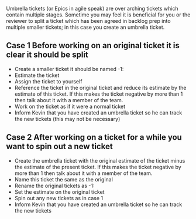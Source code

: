 Umbrella tickets (or Epics in agile speak) are over arching tickets which contain multiple stages. Sometime you may feel it is beneficial for you or the reviewer to split a ticket which has been agreed in backlog prep into multiple smaller tickets; in this case you create an umbrella ticket.

## Case 1 Before working on an original ticket it is clear it should be split

* Create a smaller ticket it should be named <TICKET NUMBER>-1: <Ticket purpose>
* Estimate the ticket
* Assign the ticket to yourself
* Reference the ticket in the original ticket and reduce its estimate by the estimate of this ticket. If this makes the ticket negative by more than 1 then talk about it with a member of the team.
* Work on the ticket as if it were a normal ticket
* Inform Kevin that you have created an umbrella ticket so he can track the new tickets (this may not be necessary)

## Case 2 After working on a ticket for a while you want to spin out a new ticket

* Create the umbrella ticket with the original estimate of the ticket minus the estimate of the present ticket. If this makes the ticket negative by more than 1 then talk about it with a member of the team.
* Name this ticket the same as the original
* Rename the original tickets as <TICKET NUMBER>-1: <Ticket purpose>
* Set the estimate on the original ticket
* Spin out any new tickets as in case 1
* Inform Kevin that you have created an umbrella ticket so he can track the new tickets

